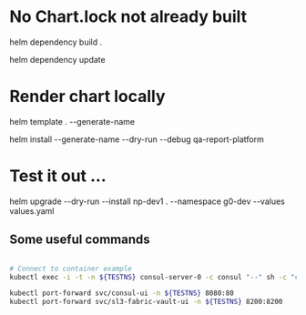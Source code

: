 
# No Chart.lock not already built
helm dependency build .

helm dependency update

# Render chart locally

helm template . --generate-name

helm install --generate-name --dry-run --debug qa-report-platform


# Test it out ... 

<!-- export TESTNS=sl3-mci
cat <<EOF | kubectl apply -f -
apiVersion: v1
kind: Namespace
metadata:
  name: ${TESTNS}
EOF -->

helm upgrade --dry-run --install np-dev1 . --namespace g0-dev --values values.yaml 

## Some useful commands

```sh

# Connect to container example
kubectl exec -i -t -n ${TESTNS} consul-server-0 -c consul "--" sh -c "clear; sh"

kubectl port-forward svc/consul-ui -n ${TESTNS} 8080:80
kubectl port-forward svc/sl3-fabric-vault-ui -n ${TESTNS} 8200:8200

```
